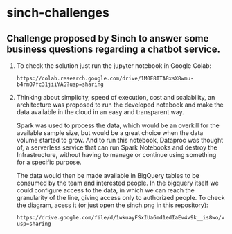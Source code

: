 # sinch-challenges

## Challenge proposed by Sinch to answer some business questions regarding a chatbot service.

1. To check the solution just run the jupyter notebook in Google Colab:
   ```
   https://colab.research.google.com/drive/1M0E8ITA8xsX8wmu-b4rm07fc31jiiYAG?usp=sharing
   ```  

2. Thinking about simplicity, speed of execution, cost and scalability, an architecture was proposed to run the developed notebook and make the data available in the cloud in an easy and transparent way. 

    Spark was used to process the data, which would be an overkill for the available sample size, but would be a great choice when the data volume started to grow. And to run this notebook, Dataproc was thought of, a serverless service that can run Spark Notebooks and destroy the Infrastructure, without having to manage or continue using something for a specific purpose. 

    The data would then be made available in BigQuery tables to be consumed by the team and interested people. In the bigquery itself we could configure access to the data, in which we can reach the granularity of the line, giving access only to authorized people. To check the diagram, acess it (or just open the sinch.png in this repository):
    ```
    https://drive.google.com/file/d/1wkuayFSxIUa6md1edIaEv4v9k__is8wo/view?usp=sharing
    ```
